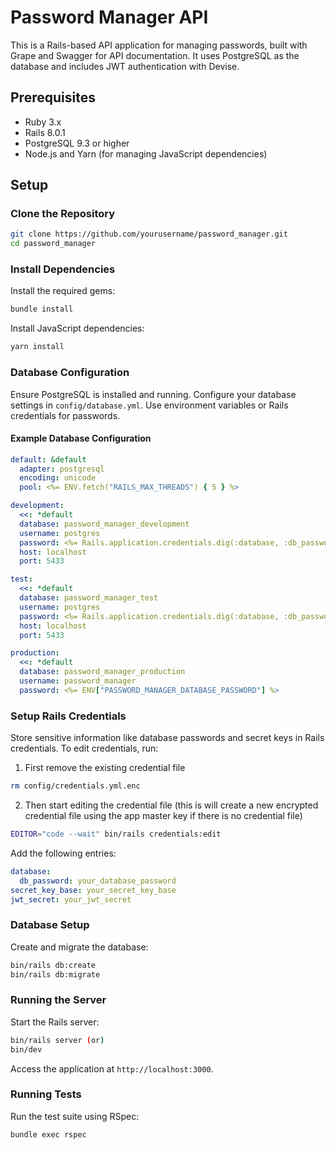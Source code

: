 # Password Manager API

This is a Rails-based API application for managing passwords, built with Grape and Swagger for API documentation. It uses PostgreSQL as the database and includes JWT authentication with Devise.

## Prerequisites

- Ruby 3.x
- Rails 8.0.1
- PostgreSQL 9.3 or higher
- Node.js and Yarn (for managing JavaScript dependencies)

## Setup

### Clone the Repository

```bash
git clone https://github.com/yourusername/password_manager.git
cd password_manager
```

### Install Dependencies

Install the required gems:

```bash
bundle install
```

Install JavaScript dependencies:

```bash
yarn install
```

### Database Configuration

Ensure PostgreSQL is installed and running. Configure your database settings in `config/database.yml`. Use environment variables or Rails credentials for passwords.
#### Example Database Configuration

```yaml
default: &default
  adapter: postgresql
  encoding: unicode
  pool: <%= ENV.fetch("RAILS_MAX_THREADS") { 5 } %>

development:
  <<: *default
  database: password_manager_development
  username: postgres
  password: <%= Rails.application.credentials.dig(:database, :db_password) %>
  host: localhost
  port: 5433

test:
  <<: *default
  database: password_manager_test
  username: postgres
  password: <%= Rails.application.credentials.dig(:database, :db_password %>
  host: localhost
  port: 5433

production:
  <<: *default
  database: password_manager_production
  username: password_manager
  password: <%= ENV["PASSWORD_MANAGER_DATABASE_PASSWORD"] %>
```

### Setup Rails Credentials

Store sensitive information like database passwords and secret keys in Rails credentials. To edit credentials, run:
1. First remove the existing credential file
```bash
rm config/credentials.yml.enc
```
2. Then start editing the credential file (this is will create a new encrypted credential file using the app master key if there is no credential file)
```bash
EDITOR="code --wait" bin/rails credentials:edit
```

Add the following entries:

```yaml
database:
  db_password: your_database_password
secret_key_base: your_secret_key_base
jwt_secret: your_jwt_secret
```

### Database Setup

Create and migrate the database:

```bash
bin/rails db:create
bin/rails db:migrate
```

### Running the Server

Start the Rails server:

```bash
bin/rails server (or)
bin/dev
```

Access the application at `http://localhost:3000`.


### Running Tests

Run the test suite using RSpec:

```bash
bundle exec rspec
```
